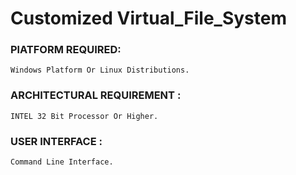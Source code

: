 # Customized Virtual_File_System

<h3><B> PlATFORM REQUIRED: </B></h3>

    Windows Platform Or Linux Distributions.

<h3><B> ARCHITECTURAL REQUIREMENT : </B></h3>

    INTEL 32 Bit Processor Or Higher.

<h3 tabindex="-1" id="user-content-user-interface-" dir="auto">USER INTERFACE :</h3>

    Command Line Interface.

